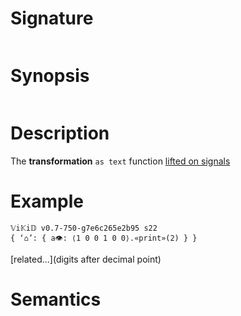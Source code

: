 # Signature
```vikid-signature
```

# Synopsis
```vikid-synopsis
```

# Description
The __transformation__ `as text` function [lifted on signals](/refman/concepts/pure_functions)

# Example
```vikid-script
𝕍i𝕂i𝔻 v0.7-750-g7e6c265e2b95 s22
{ ‘⌂’: { a👁: ⟨1 0 0 1 0 0⟩.«print»(2) } }
```


[related...](digits after decimal point)

# Semantics